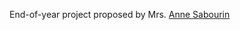 End-of-year project proposed by Mrs. [Anne Sabourin](https://helios2.mi.parisdescartes.fr/~asabouri/)